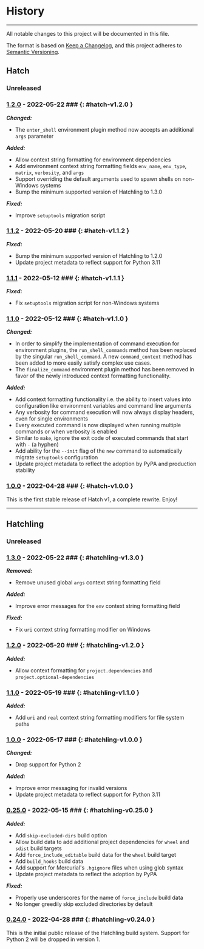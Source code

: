 # History

-----

All notable changes to this project will be documented in this file.

The format is based on [Keep a Changelog](https://keepachangelog.com/en/1.0.0/), and this project adheres to [Semantic Versioning](https://semver.org/spec/v2.0.0.html).

## **Hatch**

### Unreleased

### [1.2.0](https://github.com/pypa/hatch/releases/tag/hatch-v1.2.0) - 2022-05-22 ### {: #hatch-v1.2.0 }

***Changed:***

- The `enter_shell` environment plugin method now accepts an additional `args` parameter

***Added:***

- Allow context string formatting for environment dependencies
- Add environment context string formatting fields `env_name`, `env_type`, `matrix`, `verbosity`, and `args`
- Support overriding the default arguments used to spawn shells on non-Windows systems
- Bump the minimum supported version of Hatchling to 1.3.0

***Fixed:***

- Improve `setuptools` migration script

### [1.1.2](https://github.com/pypa/hatch/releases/tag/hatch-v1.1.2) - 2022-05-20 ### {: #hatch-v1.1.2 }

***Fixed:***

- Bump the minimum supported version of Hatchling to 1.2.0
- Update project metadata to reflect support for Python 3.11

### [1.1.1](https://github.com/pypa/hatch/releases/tag/hatch-v1.1.1) - 2022-05-12 ### {: #hatch-v1.1.1 }

***Fixed:***

- Fix `setuptools` migration script for non-Windows systems

### [1.1.0](https://github.com/pypa/hatch/releases/tag/hatch-v1.1.0) - 2022-05-12 ### {: #hatch-v1.1.0 }

***Changed:***

- In order to simplify the implementation of command execution for environment plugins, the `run_shell_commands` method has been replaced by the singular `run_shell_command`. A new `command_context` method has been added to more easily satisfy complex use cases.
- The `finalize_command` environment plugin method has been removed in favor of the newly introduced context formatting functionality.

***Added:***

- Add context formatting functionality i.e. the ability to insert values into configuration like environment variables and command line arguments
- Any verbosity for command execution will now always display headers, even for single environments
- Every executed command is now displayed when running multiple commands or when verbosity is enabled
- Similar to `make`, ignore the exit code of executed commands that start with `-` (a hyphen)
- Add ability for the `--init` flag of the `new` command to automatically migrate `setuptools` configuration
- Update project metadata to reflect the adoption by PyPA and production stability

### [1.0.0](https://github.com/pypa/hatch/releases/tag/hatch-v1.0.0) - 2022-04-28 ### {: #hatch-v1.0.0 }

This is the first stable release of Hatch v1, a complete rewrite. Enjoy!

-----

## **Hatchling**

### Unreleased

### [1.3.0](https://github.com/pypa/hatch/releases/tag/hatchling-v1.3.0) - 2022-05-22 ### {: #hatchling-v1.3.0 }

***Removed:***

- Remove unused global `args` context string formatting field

***Added:***

- Improve error messages for the `env` context string formatting field

***Fixed:***

- Fix `uri` context string formatting modifier on Windows

### [1.2.0](https://github.com/pypa/hatch/releases/tag/hatchling-v1.2.0) - 2022-05-20 ### {: #hatchling-v1.2.0 }

***Added:***

- Allow context formatting for `project.dependencies` and `project.optional-dependencies`

### [1.1.0](https://github.com/pypa/hatch/releases/tag/hatchling-v1.1.0) - 2022-05-19 ### {: #hatchling-v1.1.0 }

***Added:***

- Add `uri` and `real` context string formatting modifiers for file system paths

### [1.0.0](https://github.com/pypa/hatch/releases/tag/hatchling-v1.0.0) - 2022-05-17 ### {: #hatchling-v1.0.0 }

***Changed:***

- Drop support for Python 2

***Added:***

- Improve error messaging for invalid versions
- Update project metadata to reflect support for Python 3.11

### [0.25.0](https://github.com/pypa/hatch/releases/tag/hatchling-v0.25.0) - 2022-05-15 ### {: #hatchling-v0.25.0 }

***Added:***

- Add `skip-excluded-dirs` build option
- Allow build data to add additional project dependencies for `wheel` and `sdist` build targets
- Add `force_include_editable` build data for the `wheel` build target
- Add `build_hooks` build data
- Add support for Mercurial's `.hgignore` files when using glob syntax
- Update project metadata to reflect the adoption by PyPA

***Fixed:***

- Properly use underscores for the name of `force_include` build data
- No longer greedily skip excluded directories by default

### [0.24.0](https://github.com/pypa/hatch/releases/tag/hatchling-v0.24.0) - 2022-04-28 ### {: #hatchling-v0.24.0 }

This is the initial public release of the Hatchling build system. Support for Python 2 will be dropped in version 1.
